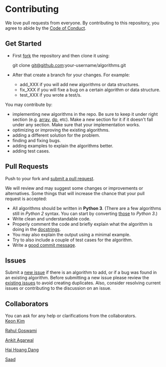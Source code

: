 # Contributing

We love pull requests from everyone. By contributing to this repository, you
agree to abide by the [Code of Conduct](CODE_OF_CONDUCT.md).

## Get Started  

* First [fork][fork] the repository and then clone it using:

    git clone git@github.com:your-username/algorithms.git  

* After that create a branch for your changes. For example:  
  * add_XXX if you will add new algorithms or data structures.  
  * fix_XXX if you will fixe a bug on a certain algorithm or data structure.  
  * test_XXX if you wrote a test/s.  

You may contribute by:
- implementing new algorithms in the repo. Be sure to keep it under
right section (e.g. [array](array), [dp](dp), etc). Make a new section for it if
it doesn't fall under any section. Make sure that your implementation works.  
- optimizing or improving the existing algorithms.
- adding a different solution for the problem.
- finding and fixing bugs.
- adding examples to explain the algorithms better.
- adding test cases.

## Pull Requests
Push to your fork and [submit a pull request][pr].

We will review and may suggest some changes or improvements or alternatives.
Some things that will increase the chance that your pull request is accepted:

* All algorithms should be written in **Python 3**.
(There are a few algorithms still in _Python 2_ syntax. You can start by converting
[those][issue120] to _Python 3_.)
* Write clean and understandable code.
* Properly comment the code and briefly explain what the algorithm is doing in the [docstrings][docstr].
* You may also explain the output using a minimal example.
* Try to also include a couple of test cases for the algorithm.
* Write a [good commit message][commit].


## Issues
Submit a [new issue][newissue] if there is an algorithm to add, or if a bug was found in an existing algorithm. Before submitting a new issue please review the [existing issues][issues] to avoid creating duplicates. Also, consider resolving current issues or contributing to the discussion on an issue.

## Collaborators
You can ask for any help or clarifications from the collaborators.  
[Keon Kim](https://github.com/keon)

[Rahul Goswami](https://github.com/goswami-rahul)

[Ankit Agarwal](https://github.com/ankit167)

[Hai Hoang Dang](https://github.com/danghai)

[Saad](https://github.com/SaadBenn)

[fork]: https://help.github.com/articles/fork-a-repo/
[docstr]: https://www.python.org/dev/peps/pep-0257/#multi-line-docstrings
[commit]: http://tbaggery.com/2008/04/19/a-note-about-git-commit-messages.html
[pr]: https://github.com/keon/algorithms/compare/
[newissue]: https://github.com/keon/algorithms/issues/new
[issue120]: https://github.com/keon/algorithms/issues/120
[issues]: https://github.com/keon/algorithms/issues/
